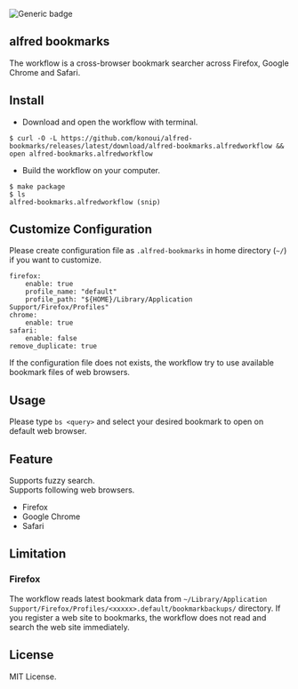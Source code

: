 ![Generic badge](https://github.com/konoui/alfred-bookmarks/workflows/test/badge.svg)
## alfred bookmarks
The workflow is a cross-browser bookmark searcher across Firefox, Google Chrome and Safari.

## Install
- Download and open the workflow with terminal.
```
$ curl -O -L https://github.com/konoui/alfred-bookmarks/releases/latest/download/alfred-bookmarks.alfredworkflow && open alfred-bookmarks.alfredworkflow
```

- Build the workflow on your computer.
```
$ make package
$ ls
alfred-bookmarks.alfredworkflow (snip)
```

## Customize Configuration
Please create configuration file as `.alfred-bookmarks` in home directory (`~/`) if you want to customize.
```
firefox:
    enable: true
    profile_name: "default"
    profile_path: "${HOME}/Library/Application Support/Firefox/Profiles"
chrome:
    enable: true
safari:
    enable: false
remove_duplicate: true
```

If the configuration file does not exists, the workflow try to use available bookmark files of web browsers.

## Usage
Please type `bs <query>` and select your desired bookmark to open on default web browser.

## Feature
Supports fuzzy search.   
Supports following web browsers.
- Firefox
- Google Chrome
- Safari

## Limitation
### Firefox 
The workflow reads latest bookmark data from `~/Library/Application Support/Firefox/Profiles/<xxxxx>.default/bookmarkbackups/` directory.
If you register a web site to bookmarks, the workflow does not read and search the web site immediately.

## License
MIT License.
